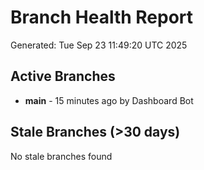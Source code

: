 # Branch Health Report
Generated: Tue Sep 23 11:49:20 UTC 2025

## Active Branches
- **main** - 15 minutes ago by Dashboard Bot

## Stale Branches (>30 days)
No stale branches found
